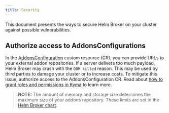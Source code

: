 ```yaml
---
title: Security
---
```


This document presents the ways to secure Helm Broker on your cluster against possible vulnerabilities.

## Authorize access to AddonsConfigurations

In the [AddonsConfiguration](https://kyma-project.io/docs/main/components/helm-broker#custom-resource-addons-configuration) custom resource (CR), you can provide URLs to your external addon repositories. If a server delivers too much payload, Helm Broker may crash with the `OOM killed` reason. This may be used by third parties to damage your cluster or to increase costs. To mitigate this issue, authorize access to the AddonsConfiguration CR. Read about [how to grant roles and permissions in Kyma](https://github.com/kyma-project/kyma/blob/main/docs/security/03-05-roles-in-kyma.md) to learn more.

> **NOTE:** The amount of memory and storage size determines the maximum size of your addons repository. These limits are set in the
[Helm Broker chart](https://kyma-project.io/docs/components/helm-broker/#configuration-helm-broker-chart).
